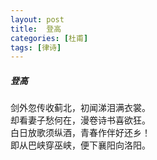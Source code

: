 ```yaml
---
layout: post
title:  登高
categories: [杜甫]
tags: [律诗]
---
```


##### 登高

剑外忽传收蓟北，初闻涕泪满衣裳。<br>
却看妻子愁何在，漫卷诗书喜欲狂。<br>
白日放歌须纵酒，青春作伴好还乡！<br>
即从巴峡穿巫峡，便下襄阳向洛阳。


　　　　　　　　　　 





































